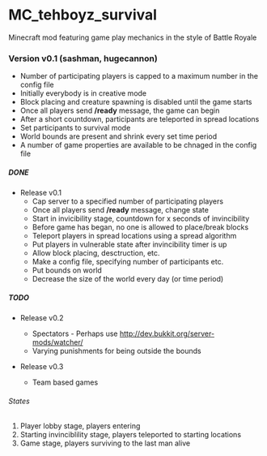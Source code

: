 MC_tehboyz_survival
===================

Minecraft mod featuring game play mechanics in the style of Battle Royale

### Version v0.1 (sashman, hugecannon)

* Number of participating players is capped to a maximum number in the config file
* Initially everybody is in creative mode
* Block placing and creature spawning is disabled until the game starts
* Once all players send **/ready** message, the game can begin
* After a short countdown, participants are teleported in spread locations
* Set participants to survival mode
* World bounds are present and shrink every set time period
* A number of game properties are available to be chnaged in the config file


##### DONE

* Release v0.1
	* Cap server to a specified number of participating players
	* Once all players send **/ready** message, change state
	* Start in invicibility stage, countdown for x seconds of invincibility
	* Before game has began, no one is allowed to place/break blocks
	* Teleport players in spread locations using a spread algorithm
	* Put players in vulnerable state after invincibility timer is up
	* Allow block placing, desctruction, etc.
	* Make a config file, specifying number of participants etc.
	* Put bounds on world
 	* Decrease the size of the world every day (or time period)

##### TODO
	
* Release v0.2
	* Spectators - Perhaps use http://dev.bukkit.org/server-mods/watcher/
	* Varying punishments for being outside the bounds

* Release v0.3
	* Team based games

###### States
1. Player lobby stage, players entering
2. Starting invinciblility stage, players teleported to starting locations
3. Game stage, players surviving to the last man alive

